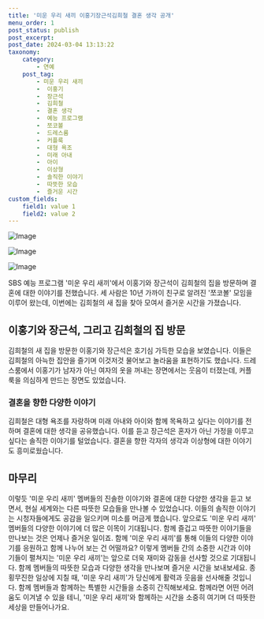 ```yaml
---
title: '미운 우리 새끼 이홍기장근석김희철 결혼 생각 공개'
menu_order: 1
post_status: publish
post_excerpt: 
post_date: 2024-03-04 13:13:22
taxonomy:
    category:
        - 연예
    post_tag:
        - 미운 우리 새끼
        -  이홍기
        -  장근석
        -  김희철
        -  결혼 생각
        -  예능 프로그램
        -  쪼코볼
        -  드레스룸
        -  커플룩
        -  대형 욕조
        -  미래 아내
        -  아이
        -  이상형
        -  솔직한 이야기
        -  따뜻한 모습
        -  즐거운 시간
custom_fields:
    field1: value 1
    field2: value 2
---
```


![Image](https://ssl.pstatic.net/mimgnews/image/109/2024/03/03/0005029138_001_20240303232205419.png?type=w540)

![Image](https://mimgnews.pstatic.net/image/109/2024/03/03/0005029138_002_20240303232205474.png?type=w540)

![Image](https://ssl.pstatic.net/mimgnews/image/109/2024/03/03/0005029138_003_20240303232205494.png?type=w540)

SBS 예능 프로그램 '미운 우리 새끼'에서 이홍기와 장근석이 김희철의 집을 방문하며 결혼에 대한 이야기를 전했습니다. 세 사람은 10년 가까이 친구로 알려진 '쪼코볼' 모임을 이루어 왔는데, 이번에는 김희철의 새 집을 찾아 모여서 즐거운 시간을 가졌습니다. 
## 이홍기와 장근석, 그리고 김희철의 집 방문
김희철의 새 집을 방문한 이홍기와 장근석은 호기심 가득한 모습을 보였습니다. 이들은 김희철의 아늑한 집안을 즐기며 이것저것 물어보고 놀라움을 표현하기도 했습니다. 드레스룸에서 이홍기가 남자가 아닌 여자의 옷을 꺼내는 장면에서는 웃음이 터졌는데, 커플룩을 의심하게 만드는 장면도 있었습니다.
### 결혼을 향한 다양한 이야기
김희철은 대형 욕조를 자랑하며 미래 아내와 아이와 함께 목욕하고 싶다는 이야기를 전하며 결혼에 대한 생각을 공유했습니다. 이를 듣고 장근석은 혼자가 아닌 가정을 이루고 싶다는 솔직한 이야기를 털었습니다. 결혼을 향한 각자의 생각과 이상형에 대한 이야기도 흥미로웠습니다.
## 마무리
이렇듯 '미운 우리 새끼' 멤버들의 진솔한 이야기와 결혼에 대한 다양한 생각을 듣고 보면서, 현실 세계와는 다른 따뜻한 모습들을 만나볼 수 있었습니다. 이들의 솔직한 이야기는 시청자들에게도 공감을 일으키며 미소를 머금게 했습니다. 앞으로도 '미운 우리 새끼' 멤버들의 다양한 이야기에 더 많은 이목이 기대됩니다. 함께 즐겁고 따뜻한 이야기들을 만나보는 것은 언제나 즐거운 일이죠. 함께 '미운 우리 새끼'를 통해 이들의 다양한 이야기를 응원하고 함께 나누어 보는 건 어떨까요?
이렇게 멤버들 간의 소중한 시간과 이야기들이 펼쳐지는 '미운 우리 새끼'는 앞으로 더욱 재미와 감동을 선사할 것으로 기대됩니다. 함께 멤버들의 따뜻한 모습과 다양한 생각을 만나보며 즐거운 시간을 보내보세요. 종횡무진한 일상에 지칠 때, '미운 우리 새끼'가 당신에게 활력과 웃음을 선사해줄 것입니다. 함께 멤버들과 함께하는 특별한 시간들을 소중히 간직해보세요. 함께라면 어떤 어려움도 이겨낼 수 있을 테니, '미운 우리 새끼'와 함께하는 시간을 소중히 여기며 더 따뜻한 세상을 만들어나가요.
